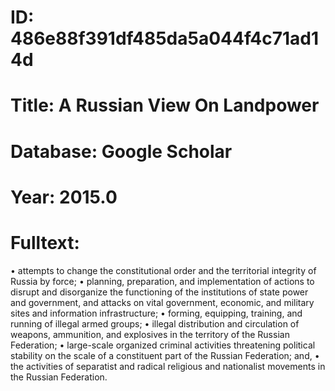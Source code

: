 # ID: 486e88f391df485da5a044f4c71ad14d
# Title: A Russian View On Landpower
# Database: Google Scholar
# Year: 2015.0
# Fulltext:
• attempts to change the constitutional order and the territorial integrity of Russia by force; • planning, preparation, and implementation of actions to disrupt and disorganize the functioning of the institutions of state power and government, and attacks on vital government, economic, and military sites and information infrastructure; • forming, equipping, training, and running of illegal armed groups; • illegal distribution and circulation of weapons, ammunition, and explosives in the territory of the Russian Federation; • large-scale organized criminal activities threatening political stability on the scale of a constituent part of the Russian Federation; and, • the activities of separatist and radical religious and nationalist movements in the Russian Federation.